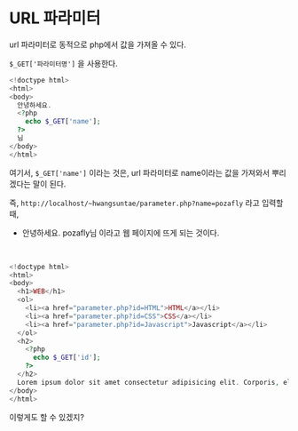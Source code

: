 # URL 파라미터

url 파라미터로 동적으로 php에서 값을 가져올 수 있다.

`$_GET['파라미터명']` 을 사용한다.

```php
<!doctype html>
<html>
<body>
  안녕하세요.
  <?php
    echo $_GET['name'];
  ?>
  님
</body>
</html>
```

여기서, `$_GET['name']` 이라는 것은, url 파라미터로 name이라는 값을 가져와서 뿌리겠다는 말이 된다.

즉, `http://localhost/~hwangsuntae/parameter.php?name=pozafly` 라고 입력할 때,

- 안녕하세요. pozafly님 이라고 웹 페이지에 뜨게 되는 것이다.

<br/>

```php
<!doctype html>
<html>
<body>
  <h1>WEB</h1>
  <ol>
    <li><a href="parameter.php?id=HTML">HTML</a></li>
    <li><a href="parameter.php?id=CSS">CSS</a></li>
    <li><a href="parameter.php?id=Javascript">Javascript</a></li>
  </ol>
  <h2>
    <?php
      echo $_GET['id'];
    ?>
  </h2>
  Lorem ipsum dolor sit amet consectetur adipisicing elit. Corporis, eligendi deleniti reiciendis sint sequi obcaecati minima corrupti dolorem nostrum nulla, sunt nihil at velit? Iusto atque nostrum quod consequatur culpa.
</body>
</html>
```

이렇게도 할 수 있겠지?
